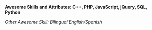 **Awesome Skills and Attributes: C++, PHP, JavaScript, jQuery, SQL, Python**

_Other Awesome Skill: Bilingual English/Spanish_
